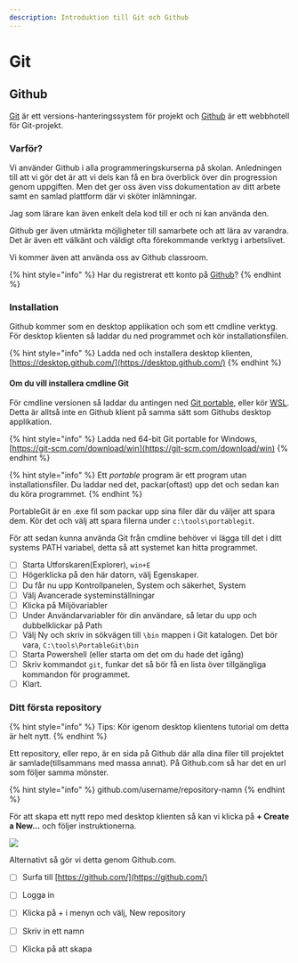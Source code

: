 ```yaml
---
description: Introduktion till Git och Github
---
```


# Git

## Github

[Git](https://git-scm.com/) är ett versions-hanteringssystem för projekt och [Github](https://github.com/) är ett webbhotell för Git-projekt.

### Varför?

Vi använder Github i alla programmeringskurserna på skolan. Anledningen till att vi gör det är att vi dels kan få en bra överblick över din progression genom uppgiften. Men det ger oss även viss dokumentation av ditt arbete samt en samlad plattform där vi sköter inlämningar.

Jag som lärare kan även enkelt dela kod till er och ni kan använda den.

Github ger även utmärkta möjligheter till samarbete och att lära av varandra. Det är även ett välkänt och väldigt ofta förekommande verktyg i arbetslivet.

Vi kommer även att använda oss av Github classroom.

{% hint style="info" %}
 Har du registrerat ett konto på [Github](https://github.com/)?
{% endhint %}

### Installation

Github kommer som en desktop applikation och som ett cmdline verktyg. För desktop klienten så laddar du ned programmet och kör installationsfilen.

{% hint style="info" %}
Ladda ned och installera desktop klienten, [https://desktop.github.com/](https://desktop.github.com/)
{% endhint %}

#### Om du vill installera cmdline Git

För cmdline versionen så laddar du antingen ned [Git portable](https://git-scm.com/download/win), eller kör [WSL](https://jens-andreasson.gitbook.io/webbserverprogrammering/utvecklarmiljo/wsl). Detta är alltså inte en Github klient på samma sätt som Githubs desktop applikation.

{% hint style="info" %}
Ladda ned 64-bit Git portable for Windows, [https://git-scm.com/download/win](https://git-scm.com/download/win)
{% endhint %}

{% hint style="info" %}
Ett _portable_ program är ett program utan installationsfiler. Du laddar ned det, packar\(oftast\) upp det och sedan kan du köra programmet.
{% endhint %}

PortableGit är en .exe fil som packar upp sina filer där du väljer att spara dem. Kör det och välj att spara filerna under `c:\tools\portablegit`.

För att sedan kunna använda Git från cmdline behöver vi lägga till det i ditt systems PATH variabel, detta så att systemet kan hitta programmet.

* [ ] Starta Utforskaren\(Explorer\), `win+E`
* [ ] Högerklicka på den här datorn, välj Egenskaper.
* [ ] Du får nu upp Kontrollpanelen, System och säkerhet, System
* [ ] Välj Avancerade systeminställningar
* [ ] Klicka på Miljövariabler
* [ ] Under Användarvariabler för din användare, så letar du upp och dubbelklickar på Path
* [ ] Välj Ny och skriv in sökvägen till `\bin` mappen i Git katalogen. Det bör vara, `C:\tools\PortableGit\bin`
* [ ] Starta Powershell \(eller starta om det om du hade det igång\)
* [ ] Skriv kommandot `git`, funkar det så bör få en lista över tillgängliga kommandon för programmet.
* [ ] Klart.

### Ditt första repository

{% hint style="info" %}
Tips: Kör igenom desktop klientens tutorial om detta är helt nytt.
{% endhint %}

Ett repository, eller repo, är en sida på Github där alla dina filer till projektet är samlade\(tillsammans med massa annat\). På Github.com så har det en url som följer samma mönster.

{% hint style="info" %}
github.com/username/repository-namn
{% endhint %}

För att skapa ett nytt repo med desktop klienten så kan vi klicka på **+ Create a New...** och följer instruktionerna.

![](https://lh6.googleusercontent.com/TpP2mAMNVohIZ8sSTCgSdI8WyqAm5UaoD-hhy4FpJ5GAeuu8N58mRL-pxQK5gByqLHkuh8DV_ySIg7Y4DuYPL88hZWGvExwL8RqLeLAd-oDk4W4mk-PnxAxwqKUP2zpEVfSKYUuI)

Alternativt så gör vi detta genom Github.com.

* [ ] Surfa till [https://github.com/](https://github.com/)
* [ ] Logga in
* [ ] Klicka på + i menyn och välj, New repository
* [ ] Skriv in ett namn
* [ ] Klicka på att skapa



